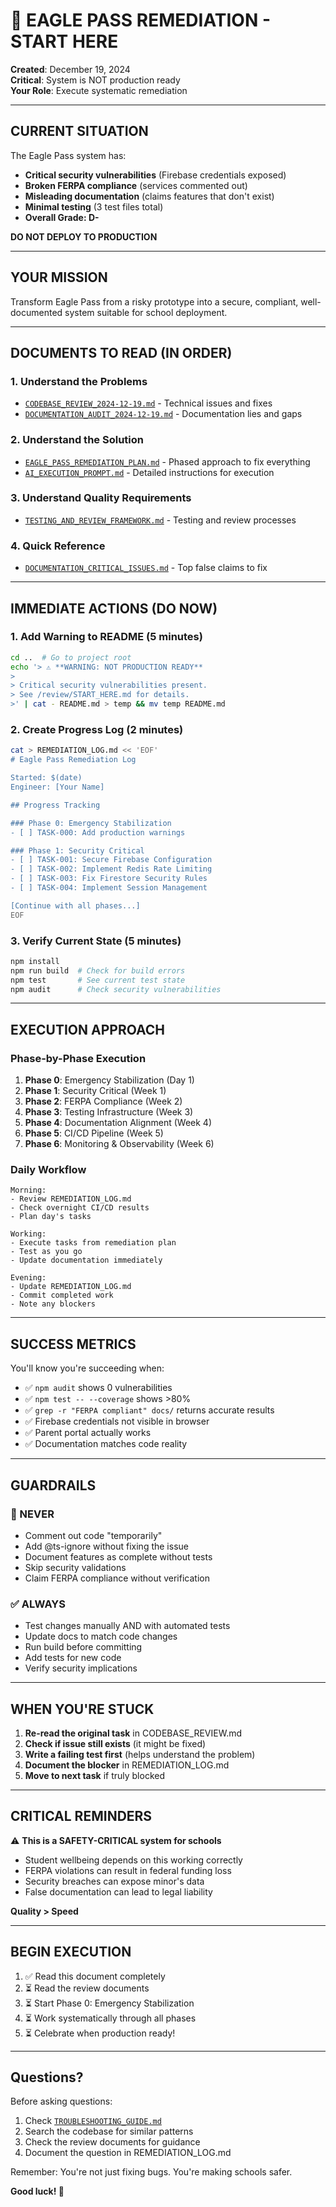 # 🚨 EAGLE PASS REMEDIATION - START HERE

**Created**: December 19, 2024  
**Critical**: System is NOT production ready  
**Your Role**: Execute systematic remediation  

---

## CURRENT SITUATION

The Eagle Pass system has:
- **Critical security vulnerabilities** (Firebase credentials exposed)
- **Broken FERPA compliance** (services commented out)
- **Misleading documentation** (claims features that don't exist)
- **Minimal testing** (3 test files total)
- **Overall Grade: D-**

**DO NOT DEPLOY TO PRODUCTION**

---

## YOUR MISSION

Transform Eagle Pass from a risky prototype into a secure, compliant, well-documented system suitable for school deployment.

---

## DOCUMENTS TO READ (IN ORDER)

### 1. Understand the Problems
- [`CODEBASE_REVIEW_2024-12-19.md`](./CODEBASE_REVIEW_2024-12-19.md) - Technical issues and fixes
- [`DOCUMENTATION_AUDIT_2024-12-19.md`](./DOCUMENTATION_AUDIT_2024-12-19.md) - Documentation lies and gaps

### 2. Understand the Solution  
- [`EAGLE_PASS_REMEDIATION_PLAN.md`](./EAGLE_PASS_REMEDIATION_PLAN.md) - Phased approach to fix everything
- [`AI_EXECUTION_PROMPT.md`](./AI_EXECUTION_PROMPT.md) - Detailed instructions for execution

### 3. Understand Quality Requirements
- [`TESTING_AND_REVIEW_FRAMEWORK.md`](./TESTING_AND_REVIEW_FRAMEWORK.md) - Testing and review processes

### 4. Quick Reference
- [`DOCUMENTATION_CRITICAL_ISSUES.md`](./DOCUMENTATION_CRITICAL_ISSUES.md) - Top false claims to fix

---

## IMMEDIATE ACTIONS (DO NOW)

### 1. Add Warning to README (5 minutes)
```bash
cd ..  # Go to project root
echo '> ⚠️ **WARNING: NOT PRODUCTION READY**
> 
> Critical security vulnerabilities present.
> See /review/START_HERE.md for details.
>' | cat - README.md > temp && mv temp README.md
```

### 2. Create Progress Log (2 minutes)
```bash
cat > REMEDIATION_LOG.md << 'EOF'
# Eagle Pass Remediation Log

Started: $(date)
Engineer: [Your Name]

## Progress Tracking

### Phase 0: Emergency Stabilization
- [ ] TASK-000: Add production warnings

### Phase 1: Security Critical
- [ ] TASK-001: Secure Firebase Configuration
- [ ] TASK-002: Implement Redis Rate Limiting  
- [ ] TASK-003: Fix Firestore Security Rules
- [ ] TASK-004: Implement Session Management

[Continue with all phases...]
EOF
```

### 3. Verify Current State (5 minutes)
```bash
npm install
npm run build  # Check for build errors
npm test       # See current test state
npm audit      # Check security vulnerabilities
```

---

## EXECUTION APPROACH

### Phase-by-Phase Execution
1. **Phase 0**: Emergency Stabilization (Day 1)
2. **Phase 1**: Security Critical (Week 1)
3. **Phase 2**: FERPA Compliance (Week 2)
4. **Phase 3**: Testing Infrastructure (Week 3)
5. **Phase 4**: Documentation Alignment (Week 4)
6. **Phase 5**: CI/CD Pipeline (Week 5)
7. **Phase 6**: Monitoring & Observability (Week 6)

### Daily Workflow
```
Morning:
- Review REMEDIATION_LOG.md
- Check overnight CI/CD results
- Plan day's tasks

Working:
- Execute tasks from remediation plan
- Test as you go
- Update documentation immediately

Evening:
- Update REMEDIATION_LOG.md
- Commit completed work
- Note any blockers
```

---

## SUCCESS METRICS

You'll know you're succeeding when:
- ✅ `npm audit` shows 0 vulnerabilities
- ✅ `npm test -- --coverage` shows >80%
- ✅ `grep -r "FERPA compliant" docs/` returns accurate results
- ✅ Firebase credentials not visible in browser
- ✅ Parent portal actually works
- ✅ Documentation matches code reality

---

## GUARDRAILS

### 🚫 NEVER
- Comment out code "temporarily"
- Add @ts-ignore without fixing the issue
- Document features as complete without tests
- Skip security validations
- Claim FERPA compliance without verification

### ✅ ALWAYS
- Test changes manually AND with automated tests
- Update docs to match code changes
- Run build before committing
- Add tests for new code
- Verify security implications

---

## WHEN YOU'RE STUCK

1. **Re-read the original task** in CODEBASE_REVIEW.md
2. **Check if issue still exists** (it might be fixed)
3. **Write a failing test first** (helps understand the problem)
4. **Document the blocker** in REMEDIATION_LOG.md
5. **Move to next task** if truly blocked

---

## CRITICAL REMINDERS

⚠️ **This is a SAFETY-CRITICAL system for schools**
- Student wellbeing depends on this working correctly
- FERPA violations can result in federal funding loss
- Security breaches can expose minor's data
- False documentation can lead to legal liability

**Quality > Speed**

---

## BEGIN EXECUTION

1. ✅ Read this document completely
2. ⏳ Read the review documents
3. ⏳ Start Phase 0: Emergency Stabilization
4. ⏳ Work systematically through all phases
5. ⏳ Celebrate when production ready!

---

## Questions?

Before asking questions:
1. Check [`TROUBLESHOOTING_GUIDE.md`](../docs/TROUBLESHOOTING_GUIDE.md)
2. Search the codebase for similar patterns
3. Check the review documents for guidance
4. Document the question in REMEDIATION_LOG.md

Remember: You're not just fixing bugs. You're making schools safer.

**Good luck! 🚀**